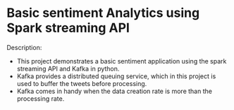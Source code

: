 # Basic sentiment Analytics using Spark streaming API

Description: 
* This project demonstrates a basic sentiment application using the spark streaming API and Kafka in python.
* Kafka provides a distributed queuing service, which in this project is used to buffer the tweets before processing.
* Kafka comes in handy when the data creation rate is more than the processing rate.
